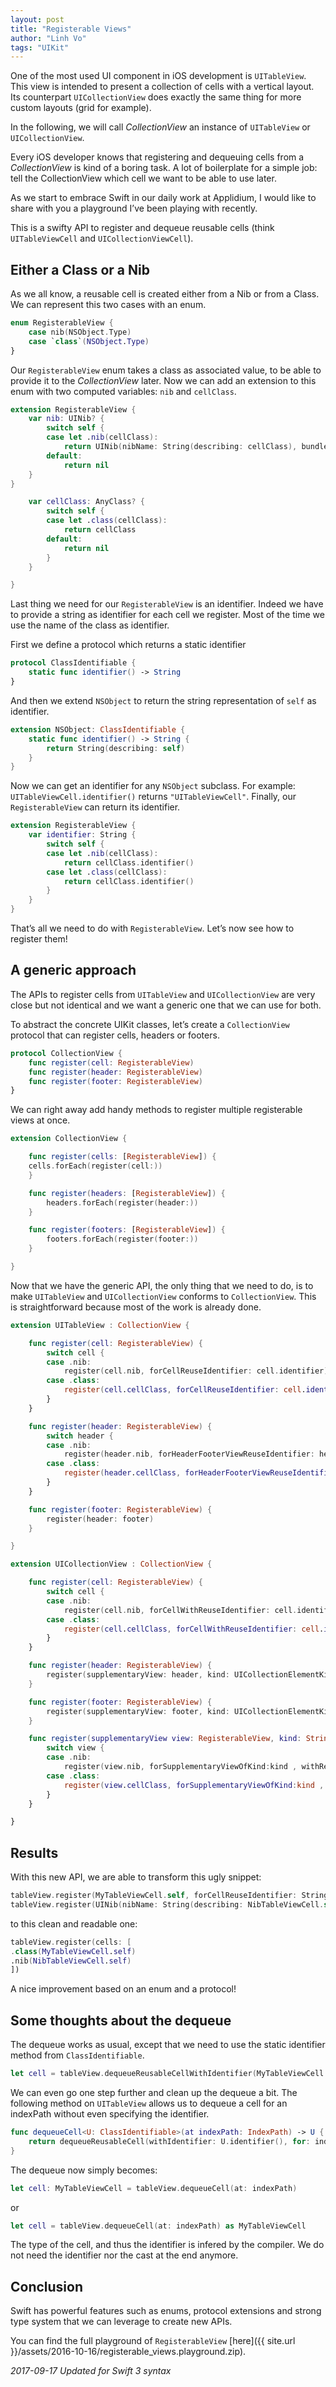 ```yaml
---
layout: post
title: "Registerable Views"
author: "Linh Vo"
tags: "UIKit"
---
```


One of the most used UI component in iOS development is `UITableView`. This view is intended to present a collection of cells with a vertical layout. Its counterpart `UICollectionView` does exactly the same thing for more custom layouts (grid for example).

In the following, we will call _CollectionView_ an instance of `UITableView` or `UICollectionView`.

Every iOS developer knows that registering and dequeuing cells from a _CollectionView_ is kind of a boring task. A lot of boilerplate for a simple job: tell the CollectionView which cell we want to be able to use later.

As we start to embrace Swift in our daily work at Applidium, I would like to share with you a playground I’ve been playing with recently.

This is a swifty API to register and dequeue reusable cells (think `UITableViewCell` and `UICollectionViewCell`).

## Either a Class or a Nib

As we all know, a reusable cell is created either from a Nib or from a Class. We can represent this two cases with an enum.

```swift
enum RegisterableView {
    case nib(NSObject.Type)
    case `class`(NSObject.Type)
}
```

Our `RegisterableView` enum takes a class as associated value, to be able to provide it to the _CollectionView_ later.
Now we can add an extension to this enum with two computed variables: `nib` and `cellClass`.

```swift
extension RegisterableView {
    var nib: UINib? {
        switch self {
        case let .nib(cellClass):
            return UINib(nibName: String(describing: cellClass), bundle: nil)
        default:
            return nil
    }
}

    var cellClass: AnyClass? {
        switch self {
        case let .class(cellClass):
            return cellClass
        default:
            return nil
        }
    }

}
```

Last thing we need for our `RegisterableView` is an identifier. Indeed we have to provide a string as identifier for each cell we register. Most of the time we use the name of the class as identifier.

First we define a protocol which returns a static identifier

```swift
protocol ClassIdentifiable {
    static func identifier() -> String
}
```

And then we extend `NSObject` to return the string representation of `self` as identifier.

```swift
extension NSObject: ClassIdentifiable {
    static func identifier() -> String {
        return String(describing: self)
    }
}
```

Now we can get an identifier for any `NSObject` subclass. For example: `UITableViewCell.identifier()` returns `"UITableViewCell"`.
Finally, our `RegisterableView` can return its identifier.

```swift
extension RegisterableView {
    var identifier: String {
        switch self {
        case let .nib(cellClass):
            return cellClass.identifier()
        case let .class(cellClass):
            return cellClass.identifier()
        }
    }
}
```

That’s all we need to do with `RegisterableView`. Let’s now see how to register them!

## A generic approach

The APIs to register cells from `UITableView` and `UICollectionView` are very close but not identical and we want a generic one that we can use for both.

To abstract the concrete UIKit classes, let’s create a `CollectionView` protocol that can register cells, headers or footers.

```swift
protocol CollectionView {
    func register(cell: RegisterableView)
    func register(header: RegisterableView)
    func register(footer: RegisterableView)
}
```

We can right away add handy methods to register multiple registerable views at once.

```swift
extension CollectionView {

    func register(cells: [RegisterableView]) {
    cells.forEach(register(cell:))
    }

    func register(headers: [RegisterableView]) {
        headers.forEach(register(header:))
    }

    func register(footers: [RegisterableView]) {
        footers.forEach(register(footer:))
    }

}
```

Now that we have the generic API, the only thing that we need to do, is to make `UITableView` and `UICollectionView` conforms to `CollectionView`. This is straightforward because most of the work is already done.

```swift
extension UITableView : CollectionView {

    func register(cell: RegisterableView) {
        switch cell {
        case .nib:
            register(cell.nib, forCellReuseIdentifier: cell.identifier)
        case .class:
            register(cell.cellClass, forCellReuseIdentifier: cell.identifier)
        }
    }

    func register(header: RegisterableView) {
        switch header {
        case .nib:
            register(header.nib, forHeaderFooterViewReuseIdentifier: header.identifier)
        case .class:
            register(header.cellClass, forHeaderFooterViewReuseIdentifier: header.identifier)
        }
    }

    func register(footer: RegisterableView) {
        register(header: footer)
    }

}
```

```swift
extension UICollectionView : CollectionView {

    func register(cell: RegisterableView) {
        switch cell {
        case .nib:
            register(cell.nib, forCellWithReuseIdentifier: cell.identifier)
        case .class:
            register(cell.cellClass, forCellWithReuseIdentifier: cell.identifier)
        }
    }

    func register(header: RegisterableView) {
        register(supplementaryView: header, kind: UICollectionElementKindSectionHeader)
    }

    func register(footer: RegisterableView) {
        register(supplementaryView: footer, kind: UICollectionElementKindSectionFooter)
    }

    func register(supplementaryView view: RegisterableView, kind: String) {
        switch view {
        case .nib:
            register(view.nib, forSupplementaryViewOfKind:kind , withReuseIdentifier: view.identifier)
        case .class:
            register(view.cellClass, forSupplementaryViewOfKind:kind , withReuseIdentifier: view.identifier)
        }
    }

}
```

## Results

With this new API, we are able to transform this ugly snippet:

```swift
tableView.register(MyTableViewCell.self, forCellReuseIdentifier: String(describing: MyTableViewCell.self))
tableView.register(UINib(nibName: String(describing: NibTableViewCell.self), bundle: nil), forCellReuseIdentifier: String(describing: NibTableViewCell.self))
```

to this clean and readable one:

```swift
tableView.register(cells: [
.class(MyTableViewCell.self)
.nib(NibTableViewCell.self)
])
```

A nice improvement based on an enum and a protocol!

## Some thoughts about the dequeue

The dequeue works as usual, except that we need to use the static identifier method from `ClassIdentifiable`.

```swift
let cell = tableView.dequeueReusableCellWithIdentifier(MyTableViewCell.identifier(), forIndexPath: indexPath) as! MyTableViewCell
```

We can even go one step further and clean up the dequeue a bit. The following method on `UITableView` allows us to dequeue a cell for an indexPath without even specifying the identifier.

```swift
func dequeueCell<U: ClassIdentifiable>(at indexPath: IndexPath) -> U {
    return dequeueReusableCell(withIdentifier: U.identifier(), for: indexPath) as! U
}
```

The dequeue now simply becomes:

```swift
let cell: MyTableViewCell = tableView.dequeueCell(at: indexPath)
```

or

```swift
let cell = tableView.dequeueCell(at: indexPath) as MyTableViewCell
```

The type of the cell, and thus the identifier is infered by the compiler. We do not need the identifier nor the cast at the end anymore.

## Conclusion

Swift has powerful features such as enums, protocol extensions and strong type system that we can leverage to create new APIs.

You can find the full playground of `RegisterableView` [here]({{ site.url }}/assets/2016-10-16/registerable_views.playground.zip).

_2017-09-17 Updated for Swift 3 syntax_
